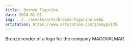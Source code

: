 ```yaml
---
title:  Bronze Figurine
date: 2024-01-01
img: ../../assets/arts/bronze-figurine.webp
artstation: https://www.artstation.com/jimmypv135
---
```


Bronze render of a logo for the company MACOVALMAR.